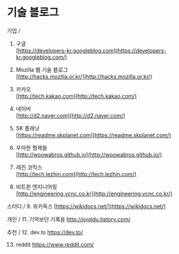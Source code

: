 # 기술 블로그

기업  /

1. 구글  
   [https://developers-kr.googleblog.com](https://developers-kr.googleblog.com/)

2. Mozilla 웹 기술 블로그  
   [http://hacks.mozilla.or.kr/](http://hacks.mozilla.or.kr/)

3. 카카오  
   [http://tech.kakao.com](http://tech.kakao.com/)

4. 네이버   
   [http://d2.naver.com](http://d2.naver.com/)

5. SK 플래닛   
   [https://readme.skplanet.com](https://readme.skplanet.com/)
   
6. 우아한 형제들  
   [http://woowabros.github.io](http://woowabros.github.io/)
   
7. 레진 코믹스  
   [http://tech.lezhin.com](http://tech.lezhin.com/)
   
8. 비트윈 엔지니어링  
   [http://engineering.vcnc.co.kr](http://engineering.vcnc.co.kr/)


스터디 / 
9. 위키독스 
 [https://wikidocs.net/](https://wikidocs.net/)


개인 / 
11. 기억보단 기록을
http://jojoldu.tistory.com/


추천 /
12. dev.to
https://dev.to/

13.  reddit
https://www.reddit.com/
<!--stackedit_data:
eyJoaXN0b3J5IjpbLTEzNDg5NjQzODEsLTcxNTM2NzQ2Ml19
-->
